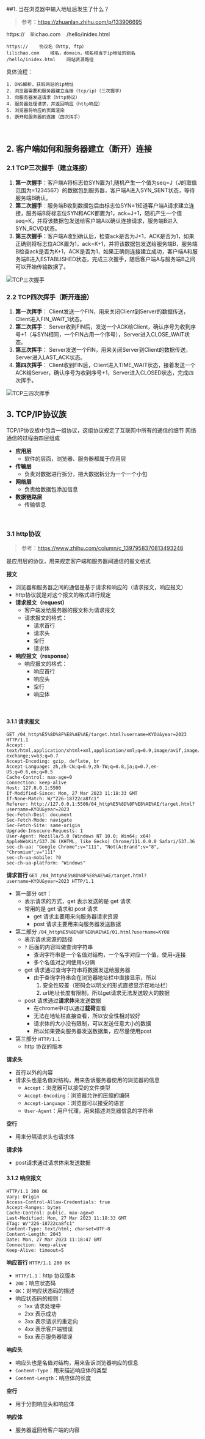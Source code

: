 ##1. 当在浏览器中输入地址后发生了什么？
>参考：https://zhuanlan.zhihu.com/p/133906695

https://&nbsp;&nbsp;&nbsp;&nbsp;lilichao.com&nbsp;&nbsp;&nbsp;&nbsp;/hello/inidex.html

    https://    协议名（http, ftp）
    lilichao.com    域名，domain，域名相当于ip地址的别名
    /hello/inidex.html    网站资源路径

具体流程：

    1. DNS解析，获取网站的ip地址
    2. 浏览器需要和服务器建立连接（tcp/ip）（三次握手）
    3. 向服务器发送请求（http协议）
    4. 服务器处理请求，并返回响应（http响应）
    5. 浏览器将响应的页面渲染
    6. 断开和服务器的连接（四次挥手）

<br>

## 2. 客户端如何和服务器建立（断开）连接
### 2.1 TCP三次握手（建立连接）
1. **第一次握手**：客户端A将标志位SYN置为1,随机产生一个值为seq=J（J的取值范围为=1234567）的数据包到服务器，客户端A进入SYN_SENT状态，等待服务端B确认。
2. **第二次握手**：服务端B收到数据包后由标志位SYN=1知道客户端A请求建立连接，服务端B将标志位SYN和ACK都置为1，ack=J+1，随机产生一个值seq=K，并将该数据包发送给客户端A以确认连接请求，服务端B进入SYN_RCVD状态。
3. **第三次握手**：客户端A收到确认后，检查ack是否为J+1，ACK是否为1，如果正确则将标志位ACK置为1，ack=K+1，并将该数据包发送给服务端B，服务端B检查ack是否为K+1，ACK是否为1，如果正确则连接建立成功，客户端A和服务端B进入ESTABLISHED状态，完成三次握手，随后客户端A与服务端B之间可以开始传输数据了。

![TCP三次握手](imgs/001.jpg)
<br>

### 2.2 TCP四次挥手（断开连接）
1. **第一次挥手**： Client发送一个FIN，用来关闭Client到Server的数据传送，Client进入FIN_WAIT_1状态。
2. **第二次挥手**： Server收到FIN后，发送一个ACK给Client，确认序号为收到序号+1（与SYN相同，一个FIN占用一个序号），Server进入CLOSE_WAIT状态。
3. **第三次挥手**： Server发送一个FIN，用来关闭Server到Client的数据传送，Server进入LAST_ACK状态。
4. **第四次挥手**： Client收到FIN后，Client进入TIME_WAIT状态，接着发送一个ACK给Server，确认序号为收到序号+1，Server进入CLOSED状态，完成四次挥手。

![TCP三四次挥手](imgs/002.jpg)
<br>


## 3. TCP/IP协议族
TCP/IP协议族中包含一组协议，这组协议规定了互联网中所有的通信的细节
网络通信的过程由四层组成
 - **应用层**
   - 软件的层面，浏览器、服务器都属于应用层
 - **传输层**
   - 负责对数据进行拆分，把大数据拆分为一个一个小包
 - **网络层**
   - 负责给数据包添加信息
 - **数据链路层**
   - 传输信息
<br>

### 3.1 http协议
>参考：https://www.zhihu.com/column/c_1397958370813493248

是应用层的协议，用来规定客户端和服务器间通信的报文格式

**报文**
- 浏览器和服务器之间的通信是基于请求和响应的（请求报文，响应报文）
- http协议就是对这个报文的格式进行规定
- **请求报文（request）**
  - 客户端发给服务器的报文称为请求报文
  - 请求报文的格式：
    - 请求首行
    - 请求头
    - 空行
    - 请求体
- **响应报文（response）**
  - 响应报文的格式：
    - 响应首行
    - 响应头
    - 空行
    - 响应体
<br>

#### 3.1.1 请求报文
    GET /04_http%E5%8D%8F%E8%AE%AE/target.html?username=KYOU&year=2023 HTTP/1.1
    Accept: text/html,application/xhtml+xml,application/xml;q=0.9,image/avif,image/webp,image/apng,*/*;q=0.8,application/signed-exchange;v=b3;q=0.7
    Accept-Encoding: gzip, deflate, br
    Accept-Language: zh,zh-CN;q=0.9,zh-TW;q=0.8,ja;q=0.7,en-US;q=0.6,en;q=0.5
    Cache-Control: max-age=0
    Connection: keep-alive
    Host: 127.0.0.1:5500
    If-Modified-Since: Mon, 27 Mar 2023 11:18:33 GMT
    If-None-Match: W/"226-18722ca8fc1"
    Referer: http://127.0.0.1:5500/04_http%E5%8D%8F%E8%AE%AE/target.html?username=KYOU&year=2023
    Sec-Fetch-Dest: document
    Sec-Fetch-Mode: navigate
    Sec-Fetch-Site: same-origin
    Upgrade-Insecure-Requests: 1
    User-Agent: Mozilla/5.0 (Windows NT 10.0; Win64; x64) AppleWebKit/537.36 (KHTML, like Gecko) Chrome/111.0.0.0 Safari/537.36
    sec-ch-ua: "Google Chrome";v="111", "Not(A:Brand";v="8", "Chromium";v="111"
    sec-ch-ua-mobile: ?0
    sec-ch-ua-platform: "Windows"

**请求首行**
`GET /04_http%E5%8D%8F%E8%AE%AE/target.html?username=KYOU&year=2023 HTTP/1.1`
- 第一部分 `GET`：
  - 表示请求的方式，get 表示发送的是 get 请求
  - 常用的是 get 请求和 post 请求
    - get 请求主要用来向服务器请求资源
    - post 请求主要用来向服务器发送数据
- 第二部分 `/04_http%E5%8D%8F%E8%AE%AE/01.html?username=KYOU`
  - 表示请求资源的路径
  - `?` 后面的内容叫做查询字符串
    - 查询字符串是一个名值对结构，一个名字对应一个值，使用`=`连接
    - 多个名值对之间使用`&`分隔
  - get 请求通过查询字符串将数据发送给服务器
    - 由于查询字符串会在浏览器地址栏中直接显示，所以
        1. 安全性较差（密码会以明文的形式直接显示在地址栏）
        2. url地址长度有限制，所以get请求无法发送较大的数据
  - post 请求通过**请求体**来发送数据
    - 在chrome中可以通过**载荷**查看
    - 无法在地址栏直接查看，所以安全性相对较好
    - 请求体的大小没有限制，可以发送任意大小的数据
    - 所以如果要向服务器发送数据集，应尽量使用post
- 第三部分 `HTTP/1.1`
  - http 协议的版本

**请求头**
- 首行以外的内容
- 请求头也是名值对结构，用来告诉服务器使用的浏览器的信息
  - `Accept`：浏览器可以接受的文件类型
  - `Accept-Encoding`：浏览器允许的压缩的编码
  - `Accept-Language`：浏览器可以接受的语言
  - `User-Agent`：用户代理，用来描述浏览器信息的字符串

**空行**
- 用来分隔请求头也请求体

**请求体**
- post请求通过请求体来发送数据

#### 3.1.2 响应报文
    HTTP/1.1 200 OK
    Vary: Origin
    Access-Control-Allow-Credentials: true
    Accept-Ranges: bytes
    Cache-Control: public, max-age=0
    Last-Modified: Mon, 27 Mar 2023 11:18:33 GMT
    ETag: W/"226-18722ca8fc1"
    Content-Type: text/html; charset=UTF-8
    Content-Length: 2043
    Date: Mon, 27 Mar 2023 11:18:47 GMT
    Connection: keep-alive
    Keep-Alive: timeout=5
**响应首行**
`HTTP/1.1 200 OK`
- `HTTP/1.1`：http 协议版本
- `200`：响应状态码
- `OK`：对响应状态码的描述
- 响应状态码的规则：
  - 1xx 请求处理中
  - 2xx 表示成功
  - 3xx 表示请求的重定向
  - 4xx 表示客户端错误
  - 5xx 表示服务器错误

**响应头**
- 响应头也是名值对结构，用来告诉浏览器响应的信息
- `Content-Type`：用来描述响应体的类型
- `Content-Length`：响应体的长度

**空行**
- 用于分割响应头和响应体

**响应体**
- 服务器返回给客户端的内容
<br>
